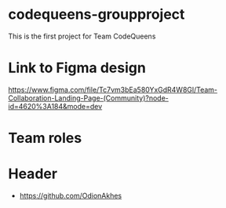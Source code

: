 # codequeens-groupproject
This is the first project for Team CodeQueens

# Link to Figma design
https://www.figma.com/file/Tc7vm3bEa580YxGdR4W8Gl/Team-Collaboration-Landing-Page-(Community)?node-id=4620%3A184&mode=dev

# Team roles
# Header
- https://github.com/OdionAkhes
